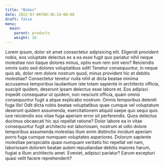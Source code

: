 ```yaml
---
title: "Bikes"
date: 2022-07-06T00:36:24-08:00
draft: false
menu: 
  main:
    parent: products
    weight: 10
---
```

Lorem ipsum, dolor sit amet consectetur adipisicing elit. Eligendi provident nobis, eos voluptate delectus ex a ea esse fugit quo pariatur nihil neque molestiae non itaque dolores minus, optio eum rem sint vero? Reiciendis omnis iusto sed dolores voluptatibus odit! Tenetur consequuntur, in neque quis ab, dolor rem dolore nostrum quod, minus provident hic et debitis molestiae? Consectetur tenetur nulla nihil at dicta beatae minima accusamus temporibus laudantium iste totam sapiente in architecto officia, suscipit quidem, deserunt ipsam delectus esse labore et. Eos adipisci impedit consequatur ut quidem, non nesciunt officia, quam omnis consequuntur fugit a atque explicabo nostrum. Omnis temporibus deleniti fuga illo! Odit dicta nobis beatae voluptatibus quae cumque vel voluptatum deserunt quidem assumenda, exercitationem aliquid saepe quo sequi quis iure reiciendis eos vitae fuga aperiam error sit perferendis. Quos delectus ducimus obcaecati hic qui repellat ratione? Dolor labore ea in vitae consequuntur fugit architecto est laboriosam, nostrum at odio dolore temporibus assumenda molestias illum enim distinctio incidunt aperiam porro fuga cumque numquam voluptates asperiores. Dolorum sapiente molestiae perspiciatis quasi numquam veritatis hic repellat vel nam, laboriosam dolorem beatae autem repudiandae debitis maiores harum, fugiat a illum architecto amet. Eveniet, adipisci pariatur? Earum excepturi quasi velit facere reprehenderit?
